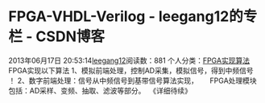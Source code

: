 # FPGA-VHDL-Verilog - leegang12的专栏 - CSDN博客
2013年06月17日 20:53:14[leegang12](https://me.csdn.net/leegang12)阅读数：881
个人分类：[FPGA实现算法](https://blog.csdn.net/leegang12/article/category/896921)
FPGA实现以下算法
1、模拟前端处理，控制AD采集，模拟信号，得到中频信号 ！
2、数字前端处理：信号从中频信号到基带信号算法实现，
     FPGA处理模块包括：AD采样、变频、抽取、滤波等部分。
 《详细待续》
